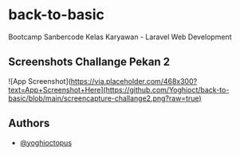 # back-to-basic

Bootcamp Sanbercode Kelas Karyawan - Laravel Web Development

## Screenshots Challange Pekan 2

![App Screenshot](https://via.placeholder.com/468x300?text=App+Screenshot+Here](https://github.com/Yoghioct/back-to-basic/blob/main/screencapture-challange2.png?raw=true)

## Authors

- [@yoghioctopus](https://instagram.com/yoghioctopus)
